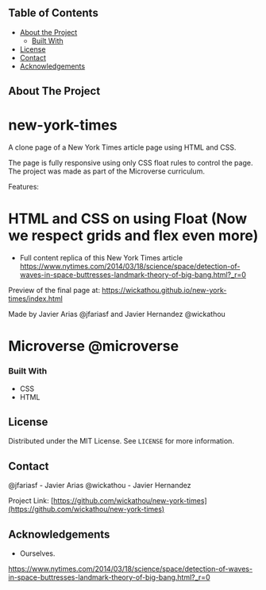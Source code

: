 <!-- TABLE OF CONTENTS -->
## Table of Contents

* [About the Project](#about-the-project)
  * [Built With](#built-with)
* [License](#license)
* [Contact](#contact)
* [Acknowledgements](#acknowledgements)



<!-- ABOUT THE PROJECT -->
## About The Project
# new-york-times
A clone page of a New York Times article page using HTML and CSS.

The page is fully responsive using only CSS float rules to control the page. The project was made as part of the Microverse curriculum.

Features:

# HTML and CSS on using Float (Now we respect grids and flex even more)
- Full content replica of this New York Times article https://www.nytimes.com/2014/03/18/science/space/detection-of-waves-in-space-buttresses-landmark-theory-of-big-bang.html?_r=0

Preview of the final page at:
https://wickathou.github.io/new-york-times/index.html

Made by Javier Arias @jfariasf and Javier Hernandez @wickathou
# Microverse @microverse



### Built With

* CSS
* HTML


<!-- LICENSE -->
## License

Distributed under the MIT License. See `LICENSE` for more information.



<!-- CONTACT -->
## Contact

@jfariasf - Javier Arias
@wickathou - Javier Hernandez

Project Link: [https://github.com/wickathou/new-york-times](https://github.com/wickathou/new-york-times)



<!-- ACKNOWLEDGEMENTS -->
## Acknowledgements

* Ourselves.





<!-- MARKDOWN LINKS & IMAGES -->

https://www.nytimes.com/2014/03/18/science/space/detection-of-waves-in-space-buttresses-landmark-theory-of-big-bang.html?_r=0

